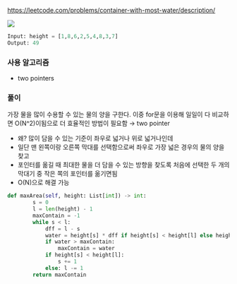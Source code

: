 https://leetcode.com/problems/container-with-most-water/description/

![](https://s3-lc-upload.s3.amazonaws.com/uploads/2018/07/17/question_11.jpg)

```python
Input: height = [1,8,6,2,5,4,8,3,7]
Output: 49
```

### 사용 알고리즘

- two pointers

### 풀이

가장 물을 많이 수용할 수 있는 물의 양을 구한다. 이중 for문을 이용해 일일이 다 비교하면 O(N^2)이됨으로 더 효율적인 방법이 필요함 → two pointer

- 왜? 많이 담을 수 있는 기준이 좌우로 넓거나 위로 넓거나인데
- 일단 맨 왼쪽이랑 오른쪽 막대를 선택함으로써 좌우로 가장 넓은 경우의 물의 양을 찾고
- 포인터를 옮길 때 최대한 물을 더 담을 수 있는 방향을 찾도록 처음에 선택한 두 개의 막대기 중 작은 쪽의 포인터를 옮기면됨
- O(N)으로 해결 가능

```python
def maxArea(self, height: List[int]) -> int:
        s = 0
        l = len(height) - 1
        maxContain = -1
        while s < l:
            dff = l - s
            water = height[s] * dff if height[s] < height[l] else height[l] * dff
            if water > maxContain:
                maxContain = water
            if height[s] < height[l]:
                s += 1
            else: l -= 1
        return maxContain
```